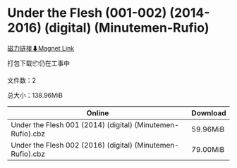 # Under the Flesh (001-002) (2014-2016) (digital) (Minutemen-Rufio)

[磁力链接⬇Magnet Link](magnet:?xt=urn:btih:dc83efaba6c6933a4841434441ca674d583833fc&dn=Under%20the%20Flesh%20%28001-002%29%20%282014-2016%29%20%28digital%29%20%28Minutemen-Rufio%29)

打包下载📦仍在工事中

文件数：2

总大小：138.96MiB

Online | Download
--- | ---
Under the Flesh 001 (2014) (digital) (Minutemen-Rufio).cbz | 59.96MiB
Under the Flesh 002 (2016) (digital) (Minutemen-Rufio).cbz | 79.00MiB